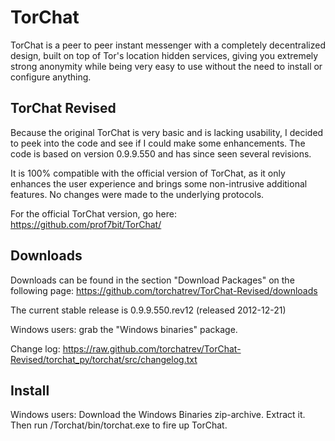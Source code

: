 TorChat
=======

TorChat is a peer to peer instant messenger with a completely decentralized design, 
built on top of Tor's location hidden services, giving you extremely strong anonymity 
while being very easy to use without the need to install or configure anything.

TorChat Revised
---------------

Because the original TorChat is very basic and is lacking usability, I decided to peek 
into the code and see if I could make some enhancements. The code is based on version
0.9.9.550 and has since seen several revisions.

It is 100% compatible with the official version of TorChat, as it only enhances the user 
experience and brings some non-intrusive additional features. No changes were made to 
the underlying protocols.

For the official TorChat version, go here:
https://github.com/prof7bit/TorChat/

Downloads
---------

Downloads can be found in the section "Download Packages" on the following page:
https://github.com/torchatrev/TorChat-Revised/downloads

The current stable release is 0.9.9.550.rev12 (released 2012-12-21)

Windows users: grab the "Windows binaries" package.

Change log:
https://raw.github.com/torchatrev/TorChat-Revised/torchat_py/torchat/src/changelog.txt

Install
---------

Windows users:
Download the Windows Binaries zip-archive. Extract it. Then run /Torchat/bin/torchat.exe 
to fire up TorChat.
